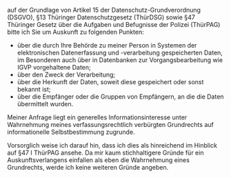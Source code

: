auf der Grundlage von Artikel 15 der Datenschutz-Grundverordnung (DSGVO),
§13 Thüringer Datenschutzgesetz (ThürDSG) sowie
§47 Thüringer Gesetz über die Aufgaben und Befugnisse der Polizei (ThürPAG) bitte
ich Sie um Auskunft zu folgenden Punkten:

+ über die durch Ihre Behörde zu meiner Person in Systemen der elektronischen
  Datenerfassung und -verarbeitung gespeicherten Daten, im Besonderen auch über
  in Datenbanken zur Vorgangsbearbeitung wie IGVP vorgehaltene Daten;
+ über den Zweck der Verarbeitung;
+ über die Herkunft der Daten, soweit diese gespeichert oder sonst bekannt ist;
+ über die Empfänger oder die Gruppen von Empfängern, an die die Daten übermittelt wurden.

Meiner Anfrage liegt ein generelles Informationsinteresse unter Wahrnehmung
meines verfassungsrechtlich verbürgten Grundrechts auf informationelle
Selbstbestimmung zugrunde.

Vorsorglich weise ich darauf hin, dass ich dies als hinreichend im
Hinblick auf §47 I ThürPAG ansehe. Da mir kaum stichhaltigere Gründe
für ein Auskunftsverlangens einfallen als eben die Wahrnehmung eines
Grundrechts, werde ich keine weiteren Gründe angeben.
